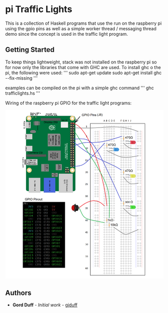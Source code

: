# pi Traffic Lights

This is a collection of Haskell programs that use the run on the
raspberry pi using the gpio pins as well as a simple worker thread
/ messaging thread demo since the concept is used in the traffic
light program.

## Getting Started

To keep things lightweight, stack was not installed on the raspberry
pi so for now only the libraries that come with GHC are used.
To install ghc o the pi, the following were used:
'''
  sudo apt-get update
  sudo apt-get install ghc --fix-missing
'''

examples can be compiled on the pi with a simple ghc command
'''
  ghc trafficlights.hs
'''

Wiring of the raspberry pi GPIO for the traffic light programs:

![](images/pi4_traffic.png)


## Authors

* **Gord Duff** - *Initial work* - [gjduff](https://github.com/gjduff)
